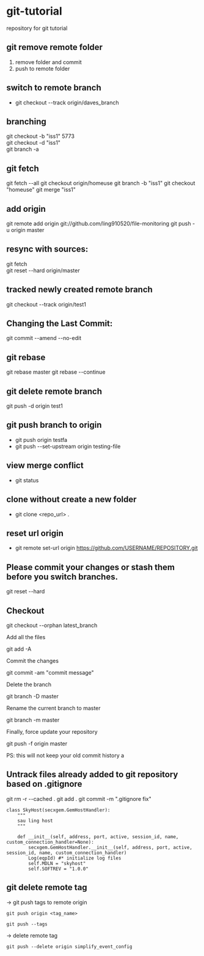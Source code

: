 # git-tutorial
repository for git tutorial

## git remove remote folder
1. remove folder and commit
2. push to remote folder


## switch to remote branch
- git checkout --track origin/daves_branch

## branching
git checkout -b "iss1" 5773  
git checkout -d "iss1"  
git branch -a

## git fetch
git fetch --all
git checkout origin/homeuse
git branch -b "iss1"
git checkout "homeuse"
git merge  "iss1"

## add origin
git remote add origin git://github.com/ling910520/file-monitoring
git push - u origin master

## resync with sources:
git fetch  
git reset --hard origin/master

## tracked newly created remote branch

git checkout --track origin/test1

##  Changing the Last Commit:
git commit --amend --no-edit

## git rebase
git rebase master
git rebase --continue

## git delete remote branch
git push -d origin test1

## git push branch to origin
- git push origin testfa
- git push --set-upstream origin testing-file

## view merge conflict
- git status

## clone without create a new folder
- git clone <repo_url> .

## reset url origin
- git remote set-url origin https://github.com/USERNAME/REPOSITORY.git

## Please commit your changes or stash them before you switch branches.
git reset --hard


## Checkout

git checkout --orphan latest_branch

Add all the files

git add -A

Commit the changes

git commit -am "commit message"

Delete the branch

git branch -D master

Rename the current branch to master

git branch -m master

Finally, force update your repository

git push -f origin master

PS: this will not keep your old commit history a


## Untrack files already added to git repository based on .gitignore
git rm -r --cached .
git add .
git commit -m ".gitignore fix"

```
class SkyHost(secxgem.GemHostHandler):
    """
    sau ling host
    """

    def __init__(self, address, port, active, session_id, name, custom_connection_handler=None):
        secxgem.GemHostHandler.__init__(self, address, port, active, session_id, name, custom_connection_handler)
        Log(eqpId) #* initialize log files
        self.MDLN = "skyhost"
        self.SOFTREV = "1.0.0"
```


## git delete remote tag
-> git push tags to remote origin 
```
git push origin <tag_name>

git push --tags
```

-> delete remote tag
```
git push --delete origin simplify_event_config
```





